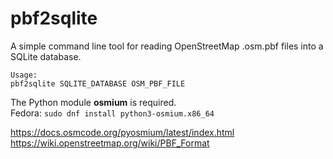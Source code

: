 # pbf2sqlite

A simple command line tool for reading OpenStreetMap .osm.pbf files into a SQLite database.

```
Usage:
pbf2sqlite SQLITE_DATABASE OSM_PBF_FILE
```

The Python module **osmium** is required.  
Fedora: `sudo dnf install python3-osmium.x86_64`

<https://docs.osmcode.org/pyosmium/latest/index.html>  
<https://wiki.openstreetmap.org/wiki/PBF_Format>  

